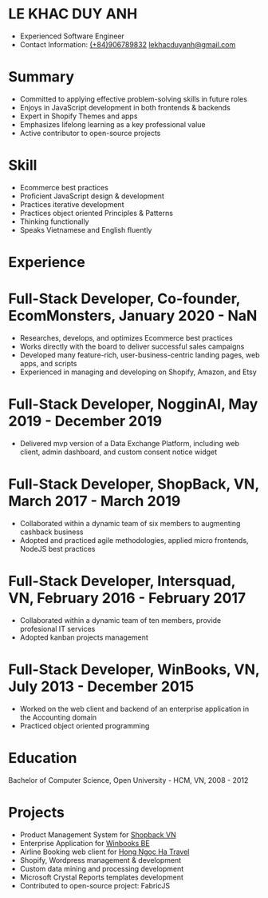 # LE KHAC DUY ANH
- Experienced Software Engineer
- Contact Information: [(+84)906789832](tel:+84906789832) [lekhacduyanh@gmail.com](mailto:lekhacduyanh@gmail.com)

# Summary
- Committed to applying effective problem-solving skills in future roles
- Enjoys in JavaScript development in both frontends & backends
- Expert in Shopify Themes and apps
- Emphasizes lifelong learning as a key professional value
- Active contributor to open-source projects

# Skill
- Ecommerce best practices
- Proficient JavaScript design & development
- Practices iterative development
- Practices object oriented Principles & Patterns
- Thinking functionally
- Speaks Vietnamese and English fluently

# Experience
# Full-Stack Developer, Co-founder, EcomMonsters, January 2020 - NaN
- Researches, develops, and optimizes Ecommerce best practices
- Works directly with the board to deliver successful sales campaigns
- Developed many feature-rich, user-business-centric landing pages, web apps, and scripts
- Experienced in managing and developing on Shopify, Amazon, and Etsy

# Full-Stack Developer, NogginAI, May 2019 - December 2019
- Delivered mvp version of a Data Exchange Platform, including web client, admin dashboard, and custom consent notice widget

# Full-Stack Developer, ShopBack, VN, March 2017 - March 2019
- Collaborated within a dynamic team of six members to augmenting cashback business
- Adopted and practiced agile methodologies, applied micro frontends, NodeJS best practices

# Full-Stack Developer, Intersquad, VN, February 2016 - February 2017
- Collaborated within a dynamic team of ten members, provide profesional IT services
- Adopted kanban projects management

# Full-Stack Developer, WinBooks, VN, July 2013 - December 2015
- Worked on the web client and backend of an enterprise application in the Accounting domain
- Practiced object oriented programming

# Education
Bachelor of Computer Science, Open University - HCM, VN, 2008 - 2012

# Projects
- Product Management System for [Shopback VN](https://goshopback.vn) 
- Enterprise Application for [Winbooks BE](https://winbooks.be) 
- Airline Booking web client for [Hong Ngoc Ha Travel](https://hongngocha.com) 
- Shopify, Wordpress management & development 
- Custom data mining and processing development
- Microsoft Crystal Reports templates development
- Contributed to open-source project: FabricJS
